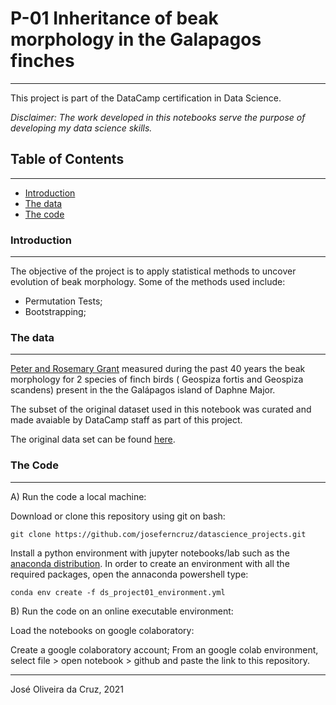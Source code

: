 
# P-01 Inheritance of beak morphology in the Galapagos finches
---

This project is part of the DataCamp certification in Data Science.

_Disclaimer: The work developed in this notebooks serve  the purpose of developing my data science skills._


## Table of Contents
---
- [Introduction](#introduction)
- [The data](#the-data)
- [The code](#the-code)



### Introduction
---

The objective of the project is to apply statistical methods to uncover evolution of beak morphology. Some of the methods used include:
- Permutation Tests;
- Bootstrapping;


### The data
---

[Peter and Rosemary Grant](https://en.wikipedia.org/wiki/Peter_and_Rosemary_Grant) measured during the past 40 years the beak morphology for 2 species of finch birds ( Geospiza fortis and Geospiza scandens) present in the the Galápagos island of Daphne Major.

The subset of the original dataset used in this notebook was curated and made avaiable by DataCamp staff as part of this project.

The original data set can be found [here](https://www.pbs.org/wgbh/evolution/library/01/6/l_016_01.html).


### The Code
---

A) Run the code a local machine:

  Download or clone this repository using git on bash:

    git clone https://github.com/joseferncruz/datascience_projects.git

  Install a python environment with jupyter notebooks/lab such as the [anaconda distribution](https://www.anaconda.com/products/individual). In order to create an environment with all the required packages, open the annaconda powershell type:

    conda env create -f ds_project01_environment.yml


B) Run the code on an online executable environment:

  Load the notebooks on google colaboratory:

  Create a google colaboratory account;
  From an google colab environment, select file > open notebook > github and paste the link to this repository.

---
José Oliveira da Cruz, 2021
